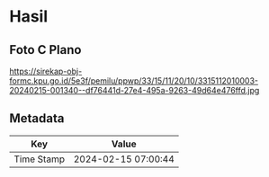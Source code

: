 # Hasil

## Foto C Plano

https://sirekap-obj-formc.kpu.go.id/5e3f/pemilu/ppwp/33/15/11/20/10/3315112010003-20240215-001340--df76441d-27e4-495a-9263-49d64e476ffd.jpg


## Metadata

| Key        | Value               |
| ---------- | ------------------- |
| Time Stamp | 2024-02-15 07:00:44 |



